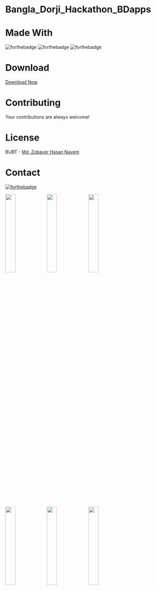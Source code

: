 # Bangla_Dorji_Hackathon_BDapps


# Made With
![forthebadge](https://img.shields.io/badge/Android_Studio-5C2D91?style=for-the-badge&logo=android%20studio&logoColor=white)
![forthebadge](https://img.shields.io/badge/Firebase-00000F?style=for-the-badge&logo=firebase&logoColor=white)
![forthebadge](https://img.shields.io/badge/Java-5C2D91?style=for-the-badge&logo=java&logoColor=white)


# Download
[Download Now](https://codeload.github.com/zobayerdev/Bangla_Dorji_Hackathon_BDapps/zip/refs/heads/main)

# Contributing
Your contributions are always welcome!

# License
BUBT - [Md. Zobayer Hasan Nayem](https://github.com/zobayerdev/)

# Contact
[![forthebadge](https://img.shields.io/badge/Gmail-D14836?style=for-the-badge&logo=gmail&logoColor=white)](https://mail.google.com/mail/?view=cm&fs=1&to=zobayer.dev@gmail.com)

<img src="https://user-images.githubusercontent.com/74914169/189735699-141b2553-4213-4f11-a045-e51e2a20d01f.png" width=25% height=25%>
<img src="https://user-images.githubusercontent.com/74914169/189492056-6313c200-3c3c-4154-9048-9bd99ec55c03.png" width=25% height=25%>
<img src="https://user-images.githubusercontent.com/74914169/189492058-d7185897-2582-4b11-a18a-62a18e92bd20.png" width=25% height=25%>
<img src="https://user-images.githubusercontent.com/74914169/189492070-3b991254-acd7-461c-bfba-0b67a858c431.png" width=25% height=25%>
<img src="https://user-images.githubusercontent.com/74914169/189492075-b2e63c47-f956-40a5-b3fa-7c2f847b7d17.png" width=25% height=25%>
<img src="https://user-images.githubusercontent.com/74914169/189492078-0730e205-4af2-4977-843b-2067c9a923bb.png" width=25% height=25%>
